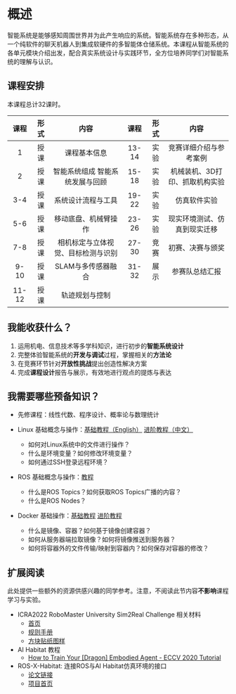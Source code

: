 # 概述

智能系统是能够感知周围世界并为此产生响应的系统。智能系统存在多种形态，从一个纯软件的聊天机器人到集成软硬件的多智能体仓储系统。本课程从智能系统的各单元模块介绍出发，配合真实系统设计与实践环节，全方位培养同学们对智能系统的理解与认识。

## 课程安排

本课程总计32课时。

| 课程  | 形式 |                内容                | 课程  | 形式 |              内容              |
| :---: | :--: | :--------------------------------: | :---: | :--: | :----------------------------: |
|   1   | 授课 |            课程基本信息            | 13-14 | 实验 |     竞赛详细介绍与参考案例     |
|   2   | 授课 |  智能系统组成  智能系统发展与回顾  | 15-18 | 实验 | 机械装机、3D打印、抓取机构实验 |
|  3-4  | 授课 |         系统设计流程与工具         | 19-22 | 实验 |          仿真软件实验          |
|  5-6  | 授课 |        移动底盘、机械臂操作        | 23-26 | 实验 |  现实环境测试、仿真到现实迁移  |
|  7-8  | 授课 | 相机标定与立体视觉、目标检测与识别 | 27-30 | 竞赛 |        初赛、决赛与颁奖        |
| 9-10  | 授课 |         SLAM与多传感器融合         | 31-32 | 展示 |         参赛队总结汇报         |
| 11-12 | 授课 |           轨迹规划与控制           |       |      |                                |

## 我能收获什么？

1. 运用机电、信息技术等多学科知识，进行初步的**智能系统设计**
2. 完整体验智能系统的**开发与调试**过程，掌握相关的**方法论**
3. 在竞赛环节针对**开放性挑战**提出创造性解决方案
4. 完成**课程设计**报告与展示，有效地进行观点的提炼与表达

## 我需要哪些预备知识？

* 先修课程：线性代数、程序设计、概率论与数理统计

* Linux 基础概念与操作：[基础教程（English）](http://www.ee.surrey.ac.uk/Teaching/Unix/) [进阶教程（中文）](https://missing-semester-cn.github.io/2020/course-shell/)
    * 如何对Linux系统中的文件进行操作？
    * 什么是环境变量？如何修改环境变量？
    * 如何通过SSH登录远程环境？
* ROS 基础概念与操作：[教程](https://wiki.ros.org/ROS/Tutorials#Core_ROS_Tutorials)
    * 什么是ROS Topics？如何获取ROS Topics广播的内容？
    * 什么是ROS Nodes？
* Docker 基础操作：[基础教程](https://www.ruanyifeng.com/blog/2018/02/docker-tutorial.html) [进阶教程](https://yeasy.gitbook.io/docker_practice/image/pull)
    * 什么是镜像、容器？如何基于镜像创建容器？
    * 如何从服务器端拉取镜像？如何将镜像推送到服务器？
    * 如何将容器外的文件传输/映射到容器内？如何保存对容器的修改？

## 扩展阅读

此处提供一些额外的资源供感兴趣的同学参考。注意，不阅读此节内容**不影响**课程学习与实验。

* ICRA2022 RoboMaster University Sim2Real Challenge 相关材料
    * [首页](https://air.tsinghua.edu.cn/robomaster/sim2real_icra22.html)
    * [规则手册](https://air.tsinghua.edu.cn/robomaster/RMUS2022_rules_manual.pdf)
    * [方块贴纸图样](https://dl.djicdn.com/downloads/robomaster-s1/20190620/RoboMaster_S1_Vision_Markers_44pcs_15_15cm_updated.pdf)
* AI Habitat 教程
    * [How to Train Your [Dragon] Embodied Agent - ECCV 2020 Tutorial](https://aihabitat.org/tutorial/2020/)
* ROS-X-Habitat: 连接ROS与AI Habitat仿真环境的接口
    * [论文链接](https://arxiv.org/abs/2109.07703)
    * [项目首页](https://github.com/ericchen321/ros_x_habitat)